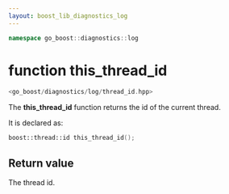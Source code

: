 ```yaml
---
layout: boost_lib_diagnostics_log
---
```


```c++
namespace go_boost::diagnostics::log
```

# function this_thread_id

```c++
<go_boost/diagnostics/log/thread_id.hpp>
```

The **this_thread_id** function returns the id of the current thread.

It is declared as:

```c++
boost::thread::id this_thread_id();
```

## Return value

The thread id.
